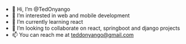 - 👋 Hi, I’m @TedOnyango
- 👀 I’m interested in web and mobile development
- 🌱 I’m currently learning react 
- 💞️ I’m looking to collaborate on react, springboot and django projects
- 📫 You can reach me at teddonyango@gmail.com

<!---
TedOnyango/TedOnyango is a ✨ special ✨ repository because its `README.md` (this file) appears on your GitHub profile.
You can click the Preview link to take a look at your changes.
--->
